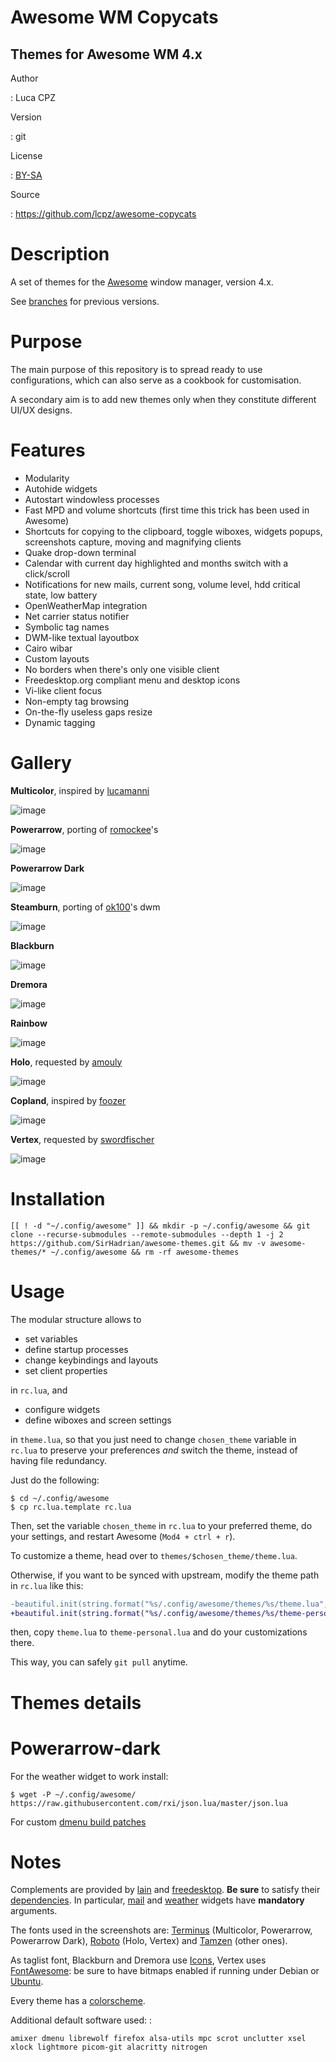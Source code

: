 # Awesome WM Copycats

## Themes for Awesome WM 4.x

Author

:   Luca CPZ

Version

:   git

License

:   [BY-SA](https://creativecommons.org/licenses/by-sa/4.0)

Source

:   <https://github.com/lcpz/awesome-copycats>

# Description

A set of themes for the [Awesome](http://github.com/awesomeWM/awesome)
window manager, version 4.x.

See [branches](https://github.com/lcpz/awesome-copycats/branches) for
previous versions.

# Purpose

The main purpose of this repository is to spread ready to use
configurations, which can also serve as a cookbook for customisation.

A secondary aim is to add new themes only when they constitute different
UI/UX designs.

# Features

-   Modularity
-   Autohide widgets
-   Autostart windowless processes
-   Fast MPD and volume shortcuts (first time this trick has been used
    in Awesome)
-   Shortcuts for copying to the clipboard, toggle wiboxes, widgets
    popups, screenshots capture, moving and magnifying clients
-   Quake drop-down terminal
-   Calendar with current day highlighted and months switch with a
    click/scroll
-   Notifications for new mails, current song, volume level, hdd
    critical state, low battery
-   OpenWeatherMap integration
-   Net carrier status notifier
-   Symbolic tag names
-   DWM-like textual layoutbox
-   Cairo wibar
-   Custom layouts
-   No borders when there\'s only one visible client
-   Freedesktop.org compliant menu and desktop icons
-   Vi-like client focus
-   Non-empty tag browsing
-   On-the-fly useless gaps resize
-   Dynamic tagging

# Gallery

**Multicolor**, inspired by
[lucamanni](https://github.com/lucamanni/awesome)

![image](http://dotshare.it/public/images/uploads/650.png)

**Powerarrow**, porting of
[romockee](https://github.com/romockee/powerarrow)\'s

![image](http://dotshare.it/public/images/uploads/1453.png)

**Powerarrow Dark**

![image](http://dotshare.it/public/images/uploads/649.jpg)

**Steamburn**, porting of
[ok100](http://ok100.deviantart.com/art/DWM-January-2013-348656846)\'s
dwm

![image](http://dotshare.it/public/images/uploads/648.png)

**Blackburn**

![image](http://dotshare.it/public/images/uploads/553.png)

**Dremora**

![image](http://dotshare.it/public/images/uploads/652.png)

**Rainbow**

![image](http://dotshare.it/public/images/uploads/606.png)

**Holo**, requested by
[amouly](https://bbs.archlinux.org/viewtopic.php?pid=1307158#p1307158)

![image](http://dotshare.it/public/images/uploads/651.jpg)

**Copland**, inspired by [foozer](http://dotshare.it/dots/499)

![image](http://dotshare.it/public/images/uploads/655.png)

**Vertex**, requested by
[swordfischer](https://github.com/lcpz/awesome-copycats/issues/53)

![image](http://dotshare.it/public/images/uploads/1432.jpg)

# Installation

``` shell
[[ ! -d "~/.config/awesome" ]] && mkdir -p ~/.config/awesome && git clone --recurse-submodules --remote-submodules --depth 1 -j 2 https://github.com/SirHadrian/awesome-themes.git && mv -v awesome-themes/* ~/.config/awesome && rm -rf awesome-themes
```

# Usage

The modular structure allows to

-   set variables
-   define startup processes
-   change keybindings and layouts
-   set client properties

in `rc.lua`, and

-   configure widgets
-   define wiboxes and screen settings

in `theme.lua`, so that you just need to change `chosen_theme` variable
in `rc.lua` to preserve your preferences *and* switch the theme, instead
of having file redundancy.

Just do the following:

``` shell
$ cd ~/.config/awesome
$ cp rc.lua.template rc.lua
```

Then, set the variable `chosen_theme` in `rc.lua` to your preferred
theme, do your settings, and restart Awesome (`Mod4 + ctrl + r`).

To customize a theme, head over to `themes/$chosen_theme/theme.lua`.

Otherwise, if you want to be synced with upstream, modify the theme path
in `rc.lua` like this:

``` diff
-beautiful.init(string.format("%s/.config/awesome/themes/%s/theme.lua", os.getenv("HOME"), chosen_theme))
+beautiful.init(string.format("%s/.config/awesome/themes/%s/theme-personal.lua", os.getenv("HOME"), chosen_theme))
```

then, copy `theme.lua` to `theme-personal.lua` and do your
customizations there.

This way, you can safely `git pull` anytime.

# Themes details

# Powerarrow-dark

For the weather widget to work install:

``` shell
$ wget -P ~/.config/awesome/ https://raw.githubusercontent.com/rxi/json.lua/master/json.lua
```

For custom [dmenu build patches](https://github.com/bakkeby/dmenu-flexipatch)



# Notes

Complements are provided by [lain](https://github.com/lcpz/lain) and
[freedesktop](https://github.com/lcpz/awesome-freedesktop). **Be sure**
to satisfy their
[dependencies](https://github.com/lcpz/lain/wiki#dependencies). In
particular, [mail](https://github.com/lcpz/lain/wiki/mail) and
[weather](https://github.com/lcpz/lain/wiki/weather) widgets have
**mandatory** arguments.

The fonts used in the screenshots are:
[Terminus](http://terminus-font.sourceforge.net) (Multicolor,
Powerarrow, Powerarrow Dark),
[Roboto](https://fonts.google.com/specimen/Roboto) (Holo, Vertex) and
[Tamzen](https://github.com/sunaku/tamzen-font) (other ones).

As taglist font, Blackburn and Dremora use
[Icons](https://github.com/lcpz/dots/tree/master/.fonts), Vertex uses
[FontAwesome](https://github.com/FortAwesome/Font-Awesome): be sure to
have bitmaps enabled if running under Debian or
[Ubuntu](https://wiki.ubuntu.com/Fonts#Enabling_Bitmapped_Fonts).

Every theme has a
[colorscheme](https://github.com/lcpz/dots/tree/master/.colors).

Additional default software used: :

    amixer dmenu librewolf firefox alsa-utils mpc scrot unclutter xsel xlock lightmore picom-git alacritty nitrogen
